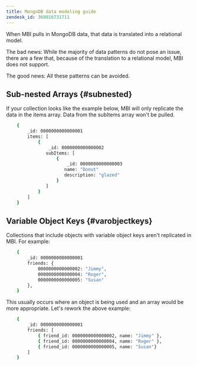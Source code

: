 ```yaml
---
title: MongoDB data modeling guide
zendesk_id: 360016731711
---
```



When MBI pulls in MongoDB data, that data is translated into a relational model.

The bad news: While the majority of data patterns do not pose an issue, there are a few that, because of the translation to a relational model, MBI does not support.

The good news: All these patterns can be avoided.

## Sub-nested Arrays {#subnested}

If your collection looks like the example below, MBI will only replicate the data in the items array. Data from the subItems array won't be pulled.

```bash
    {
        _id: 0000000000000001
        items: [
            {
                _id: 0000000000000002
               subItems: [
                   {
                       _id: 0000000000000003
                      name: "Donut"
                      description: "glazed"
                   }
               ]
            }
        ]
    }
```

## Variable Object Keys {#varobjectkeys}

Collections that include objects with variable object keys aren't replicated in MBI. For example:

```bash
    {
        _id: 0000000000000001
        friends: {
            0000000000000002: "Jimmy",
            0000000000000004: "Roger",
            0000000000000005: "Susan"
        },
    }
```

This usually occurs where an object is being used and an array would be more appropriate. Let's rework the above example:

```bash
    {
        _id: 0000000000000001
        friends: [
            { friend_id: 0000000000000002, name: "Jimmy" },
            { friend_id: 0000000000000004, name: "Roger" },
            { friend_id: 0000000000000005, name: "Susan"}
        ]
    }
```
